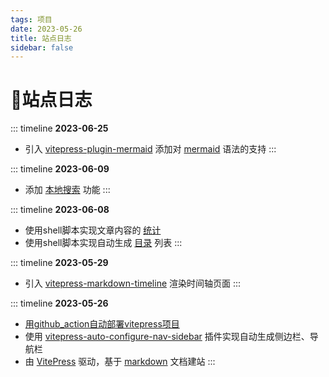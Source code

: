 ```yaml
---
tags: 项目
date: 2023-05-26
title: 站点日志
sidebar: false
---
```

# 📇站点日志

>
::: timeline **2023-06-25**
- 引入 [vitepress-plugin-mermaid](https://github.com/emersonbottero/vitepress-plugin-mermaid) 添加对 [mermaid](https://mermaid.js.org/intro/n00b-syntaxReference.html) 语法的支持
:::

::: timeline **2023-06-09**
- 添加 [本地搜索](https://vitepress.dev/reference/default-theme-search) 功能
:::

::: timeline **2023-06-08**
- 使用shell脚本实现文章内容的 [统计](../pages/📦归档.md)
- 使用shell脚本实现自动生成 [目录](../list-concept/1.md) 列表
:::

::: timeline **2023-05-29**
- 引入 [vitepress-markdown-timeline](https://www.npmjs.com/package/vitepress-markdown-timeline?activeTab=readme) 渲染时间轴页面
:::

::: timeline **2023-05-26**
- [用github_action自动部署vitepress项目](%E7%94%A8github_action%E8%87%AA%E5%8A%A8%E9%83%A8%E7%BD%B2vitepress%E9%A1%B9%E7%9B%AE.md)
- 使用 [vitepress-auto-configure-nav-sidebar](https://github.com/w3ctech-editorial-department/vitepress-auto-configure-nav-sidebar) 插件实现自动生成侧边栏、导航栏
- 由 [VitePress](https://vitepress.dev/guide/what-is-vitepress) 驱动，基于 [markdown](https://markdown.com.cn/basic-syntax/) 文档建站
:::